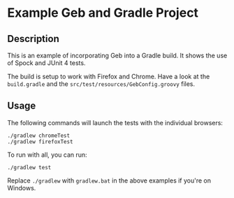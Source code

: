 # Example Geb and Gradle Project


## Description

This is an example of incorporating Geb into a Gradle build. It shows the use of Spock and JUnit 4 tests.

The build is setup to work with Firefox and Chrome. Have a look at the `build.gradle` and the `src/test/resources/GebConfig.groovy` files.

## Usage

The following commands will launch the tests with the individual browsers:

    ./gradlew chromeTest
    ./gradlew firefoxTest

To run with all, you can run:

    ./gradlew test

Replace `./gradlew` with `gradlew.bat` in the above examples if you're on Windows.




